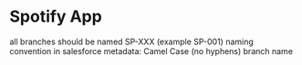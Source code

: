 # Spotify App

all branches should be named SP-XXX (example SP-001)
naming convention in salesforce metadata: Camel Case (no hyphens)
branch name 
